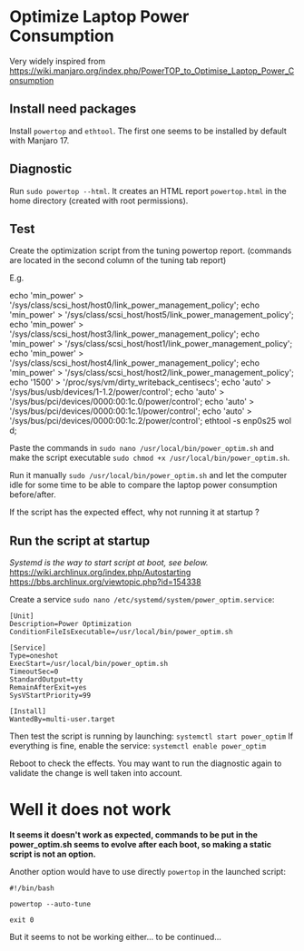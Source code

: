 # Optimize Laptop Power Consumption

Very widely inspired from
https://wiki.manjaro.org/index.php/PowerTOP_to_Optimise_Laptop_Power_Consumption

## Install need packages

Install `powertop` and `ethtool`. The first one seems to be installed by default with
Manjaro 17.

## Diagnostic

Run `sudo powertop --html`. It creates an HTML report `powertop.html` in the home directory
(created with root permissions).

## Test

Create the optimization script from the tuning powertop report.
(commands are located in the second column of the tuning tab report)

E.g.

echo 'min_power' > '/sys/class/scsi_host/host0/link_power_management_policy';
echo 'min_power' > '/sys/class/scsi_host/host5/link_power_management_policy';
echo 'min_power' > '/sys/class/scsi_host/host3/link_power_management_policy';
echo 'min_power' > '/sys/class/scsi_host/host1/link_power_management_policy';
echo 'min_power' > '/sys/class/scsi_host/host4/link_power_management_policy';
echo 'min_power' > '/sys/class/scsi_host/host2/link_power_management_policy';
echo '1500' > '/proc/sys/vm/dirty_writeback_centisecs';
echo 'auto' > '/sys/bus/usb/devices/1-1.2/power/control';
echo 'auto' > '/sys/bus/pci/devices/0000:00:1c.0/power/control';
echo 'auto' > '/sys/bus/pci/devices/0000:00:1c.1/power/control';
echo 'auto' > '/sys/bus/pci/devices/0000:00:1c.2/power/control';
ethtool -s enp0s25 wol d;

Paste the commands in `sudo nano /usr/local/bin/power_optim.sh` and make the script
executable `sudo chmod +x /usr/local/bin/power_optim.sh`.

Run it manually `sudo /usr/local/bin/power_optim.sh` and let the computer idle for some time
to be able to compare the laptop power consumption before/after.

If the script has the expected effect, why not running it at startup ?

## Run the script at startup

*Systemd is the way to start script at boot, see below.*
https://wiki.archlinux.org/index.php/Autostarting
https://bbs.archlinux.org/viewtopic.php?id=154338

Create a service `sudo nano /etc/systemd/system/power_optim.service`:

```
[Unit]
Description=Power Optimization
ConditionFileIsExecutable=/usr/local/bin/power_optim.sh

[Service]
Type=oneshot
ExecStart=/usr/local/bin/power_optim.sh
TimeoutSec=0
StandardOutput=tty
RemainAfterExit=yes
SysVStartPriority=99

[Install]
WantedBy=multi-user.target
```
Then test the script is running by launching: `systemctl start power_optim`
If everything is fine, enable the service: `systemctl enable power_optim`

Reboot to check the effects. You may want to run the diagnostic again to validate the change
is well taken into account.

# Well it does not work
**It seems it doesn't work as expected, commands to be put in the power_optim.sh seems to evolve after each boot, so making a static script is not an option.**

Another option would have to use directly `powertop` in the launched script:

```
#!/bin/bash

powertop --auto-tune

exit 0
```

But it seems to not be working either... to be continued...
